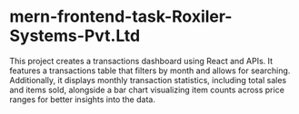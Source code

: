# mern-frontend-task-Roxiler-Systems-Pvt.Ltd
This project creates a transactions dashboard using React and APIs. It features a transactions table that filters by month and allows for searching. Additionally, it displays monthly transaction statistics, including total sales and items sold, alongside a bar chart visualizing item counts across price ranges for better insights into the data.
